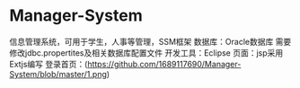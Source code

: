 # Manager-System
信息管理系统，可用于学生，人事等管理，SSM框架
数据库：Oracle数据库 需要修改jdbc.propertites及相关数据库配置文件
开发工具：Eclipse
页面：jsp采用Extjs编写
登录首页：(https://github.com/1689117690/Manager-System/blob/master/1.png)

